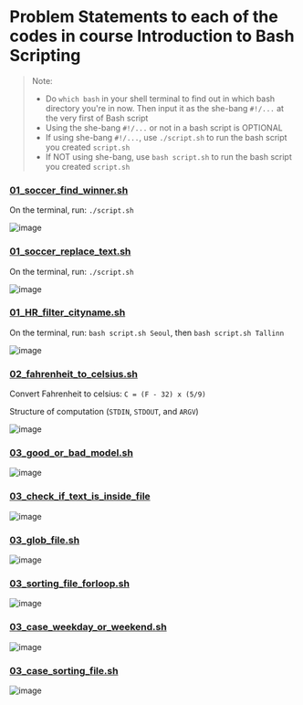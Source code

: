 # Problem Statements to each of the codes in course Introduction to Bash Scripting

> Note:
> * Do `which bash` in your shell terminal to find out in which bash directory you're in now. Then input it as the she-bang `#!/...` at the very first of Bash script  
> * Using the she-bang `#!/...` or not in a bash script is OPTIONAL
> * If using she-bang `#!/...`, use `./script.sh` to run the bash script you created `script.sh`
> * If NOT using she-bang, use `bash script.sh` to run the bash script you created `script.sh`

### [01_soccer_find_winner.sh]()

On the terminal, run: `./script.sh`

![image](https://user-images.githubusercontent.com/51282928/82155925-6384e880-98a2-11ea-8854-2b08663f332d.png)

### [01_soccer_replace_text.sh]()

On the terminal, run: `./script.sh`

![image](https://user-images.githubusercontent.com/51282928/82156098-60d6c300-98a3-11ea-9d80-d8d752d4c6cf.png)

### [01_HR_filter_cityname.sh]()

On the terminal, run: `bash script.sh Seoul`, then `bash script.sh Tallinn`

![image](https://user-images.githubusercontent.com/51282928/82156739-3850c800-98a7-11ea-855b-d39787ca931a.png)

### [02_fahrenheit_to_celsius.sh]()

Convert Fahrenheit to celsius: `C = (F - 32) x (5/9)`

Structure of computation (`STDIN`, `STDOUT`, and `ARGV`)

![image](https://user-images.githubusercontent.com/51282928/82185751-ec883800-9913-11ea-8d3e-a6a15fa44f8c.png)

### [03_good_or_bad_model.sh]()

![image](https://user-images.githubusercontent.com/51282928/82236886-fedb9380-995e-11ea-9afd-dedf35367f37.png)

### [03_check_if_text_is_inside_file]()

![image](https://user-images.githubusercontent.com/51282928/82237623-27b05880-9960-11ea-9d24-3e174a56b16f.png)

### [03_glob_file.sh]()

![image](https://user-images.githubusercontent.com/51282928/82238915-3435b080-9962-11ea-820d-4b2a7c6265eb.png)

### [03_sorting_file_forloop.sh]()

![image](https://user-images.githubusercontent.com/51282928/82239891-b2df1d80-9963-11ea-9fa7-b7b745ce717b.png)

### [03_case_weekday_or_weekend.sh]()

![image](https://user-images.githubusercontent.com/51282928/82241511-7cef6880-9966-11ea-83a9-6114afa2a65c.png)

### [03_case_sorting_file.sh]()

![image](https://user-images.githubusercontent.com/51282928/82242255-bffe0b80-9967-11ea-89b0-377d2d71afde.png)
